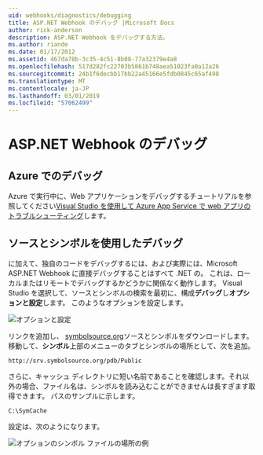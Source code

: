 ```yaml
---
uid: webhooks/diagnostics/debugging
title: ASP.NET Webhook のデバッグ |Microsoft Docs
author: rick-anderson
description: ASP.NET Webhook をデバッグする方法。
ms.author: riande
ms.date: 01/17/2012
ms.assetid: 467da78b-3c35-4c51-8b08-77a32379e4a8
ms.openlocfilehash: 517d282fc22703b5861b748aea51023fa0a12a26
ms.sourcegitcommit: 24b1f6decbb17bb22a45166e5fdb0845c65af498
ms.translationtype: MT
ms.contentlocale: ja-JP
ms.lasthandoff: 03/01/2019
ms.locfileid: "57062499"
---
```

# <a name="aspnet-webhooks-debugging"></a>ASP.NET Webhook のデバッグ  

## <a name="debugging-in-azure"></a>Azure でのデバッグ

Azure で実行中に、Web アプリケーションをデバッグするチュートリアルを参照してください[Visual Studio を使用して Azure App Service で web アプリのトラブルシューティング](https://azure.microsoft.com/documentation/articles/web-sites-dotnet-troubleshoot-visual-studio/#webserverlogs)します。

## <a name="debugging-with-source-and-symbols"></a>ソースとシンボルを使用したデバッグ

に加えて、独自のコードをデバッグするには、および実際には、Microsoft ASP.NET Webhook に直接デバッグすることはすべて .NET の。 これは、ローカルまたはリモートでデバッグするかどうかに関係なく動作します。 Visual Studio を選択して、ソースとシンボルの検索を最初に、構成**デバッグ**し**オプションと設定**します。 このようなオプションを設定します。

![オプションと設定](_static/SourceSymbols.png)

リンクを追加し、 [symbolsource.org](http://symbolsource.org)ソースとシンボルをダウンロードします。 移動して、**シンボル**上部のメニューのタブとシンボルの場所として、次を追加。

```
http://srv.symbolsource.org/pdb/Public
```

さらに、キャッシュ ディレクトリに短い名前であることを確認します。それ以外の場合、ファイル名は、シンボルを読み込むことができませんは長すぎます取得できます。 パスのサンプルに示します。

```
C:\SymCache
```

設定は、次のようになります。

![オプションのシンボル ファイルの場所の例](_static/SymSource.png)
